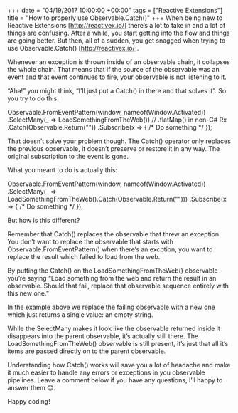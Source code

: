 +++
date = "04/19/2017 10:00:00 +00:00"
tags = ["Reactive Extensions"]
title = "How to properly use Observable.Catch()"
+++
When being new to Reactive Extensions [http://reactivex.io/]  there’s a lot to
take in and a lot of things are confusing. After a while, you start getting into
the flow and things are going better. But then, all of a sudden, you get snagged
when trying to use Observable.Catch() [http://reactivex.io/].

Whenever an exception is thrown inside of an observable chain, it collapses the
whole chain. That means that if the source of the observable was an event and
that event continues to fire, your observable is not listening to it.

“Aha!” you might think, “I’ll just put a Catch() in there and that solves it”.
So you try to do this:

Observable.FromEventPattern(window, nameof(Window.Activated))
    .SelectMany(_ => LoadSomethingFromTheWeb()) // .flatMap() in non-C# Rx
    .Catch(Observable.Return("")) .Subscribe(x => { /* Do something */ });


That doesn’t solve your problem though. The Catch()  operator only replaces the
previous observable, it doesn’t preserve or restore it in any way. The original
subscription to the event is gone.

What you meant to do is actually this:

Observable.FromEventPattern(window, nameof(Window.Activated))
    .SelectMany(_ => LoadSomethingFromTheWeb().Catch(Observable.Return("")))
    .Subscribe(x => { /* Do something */ });


But how is this different?

Remember that Catch()  replaces the observable that threw an exception. You
don’t want to replace the observable that starts with 
Observable.FromEventPattern()  when there’s an excption, you want to replace the
result which failed to load from the web.

By putting the Catch()  on the LoadSomethingFromTheWeb()  observable you’re
saying “Load something from the web and return the result in an observable.
Should that fail, replace that observable sequence entirely with this new one.”

In the example above we replace the failing observable with a new one which just
returns a single value: an empty string.

While the SelectMany  makes it look like the observable returned inside it
disappears into the parent observable, it’s actually still there. The 
LoadSomethingFromTheWeb()  observable is still present, it’s just that all it’s
items are passed directly on to the parent observable.

Understanding how Catch()  works will save you a lot of headache and make it
much easier to handle any errors or exceptions in you observable pipelines.
Leave a comment below if you have any questions, I’ll happy to answer them 😊.

Happy coding!
